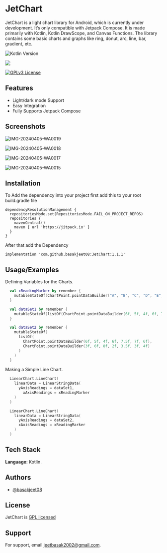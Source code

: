 
# JetChart

JetChart is a light chart library for Android, which is currently under development. It’s only compatible with Jetpack Compose. It is made primarily with Kotlin, Kotlin DrawScope, and Canvas Functions. The library contains some basic charts and graphs like ring, donut, arc, line, bar, gradient, etc.


![Kotlin Version](https://img.shields.io/badge/Kotlin-1.8.0-8A2BE2)

[![](https://jitpack.io/v/basakjeet08/JetChart.svg)](https://jitpack.io/#basakjeet08/JetChart)

[![GPLv3 License](https://img.shields.io/badge/License-GPL%20v3-yellow.svg)](https://opensource.org/licenses/)
## Features

- Light/dark mode Support
- Easy Integration
- Fully Supports Jetpack Compose


## Screenshots

![IMG-20240405-WA0019](https://github.com/basakjeet08/JetChart/assets/24616267/1b7fc019-32fe-4b79-bc3b-6606e7d61c6b)

![IMG-20240405-WA0018](https://github.com/basakjeet08/JetChart/assets/24616267/bcf70375-bdf6-471d-aa34-58b1118dba40)

![IMG-20240405-WA0017](https://github.com/basakjeet08/JetChart/assets/24616267/23f93fdc-9ce9-427b-9e44-8a43b02f2e65)

![IMG-20240405-WA0015](https://github.com/basakjeet08/JetChart/assets/24616267/5ad67953-d5f4-49ca-8777-507215b092c7)
## Installation

To Add the dependency into your project first add this to your root build.gradle file

```
dependencyResolutionManagement {
  repositoriesMode.set(RepositoriesMode.FAIL_ON_PROJECT_REPOS)
  repositories {
    mavenCentral()
    maven { url 'https://jitpack.io' }
  }
}
```

After that add the Dependency 

```
implementation 'com.github.basakjeet08:JetChart:1.1.1'
```
## Usage/Examples

Defining Variables for the Charts.

```Kotlin
  val xReadingMarker by remember {
    mutableStateOf(ChartPoint.pointDataBuilder("A", "B", "C", "D", "E", "F", "G"))
  }

  val dataSet1 by remember {
    mutableStateOf(listOf(ChartPoint.pointDataBuilder(6f, 5f, 4f, 6f, 7.5f, 7f, 6f)))
  }

  val dataSet2 by remember {
    mutableStateOf(
      listOf(
        ChartPoint.pointDataBuilder(6f, 5f, 4f, 6f, 7.5f, 7f, 6f),
        ChartPoint.pointDataBuilder(3f, 6f, 8f, 2f, 3.5f, 3f, 4f)
      )
    )
  }
```

Making a Simple Line Chart.

```Kotlin
  LinearChart.LineChart(
    linearData = LinearStringData(
      yAxisReadings = dataSet1,
        xAxisReadings = xReadingMarker
    )
  )
```

```Kotlin
  LinearChart.LineChart(
    linearData = LinearStringData(
      yAxisReadings = dataSet2,
      xAxisReadings = xReadingMarker
    )
  )
```
## Tech Stack

**Language:** Kotlin.


## Authors

- [@basakjeet08](https://www.github.com/basakjeet08)


## License

JetChart is [GPL licensed](./LICENSE)
## Support

For support, email jeetbasak2002@gmail.com.


